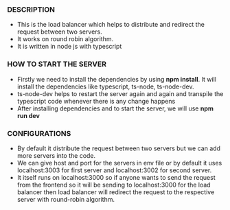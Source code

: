 ### DESCRIPTION
* This is the load balancer which helps to distribute and redirect the request between two servers.
* It works on round robin algorithm.
* It is written in node js with typescript

### HOW TO START THE SERVER
* Firstly we need to install the dependencies by using **npm install**. It will install the dependencies like typescript, ts-node, ts-node-dev.
* ts-node-dev helps to restart the server again and again and transpile the typescript code whenever there is any change happens
* After installing dependencies and to start the server, we will use **npm run dev**

### CONFIGURATIONS
* By default it distribute the request between two servers but we can add more servers into the code.
* We can give host and port for the servers in env file or by default it uses localhost:3003 for first server and localhost:3002 for second server.
* It itself runs on localhost:3000 so if anyone wants to send the request from the frontend so it will be sending to localhost:3000 for the load balancer then load balancer will redirect the request to the respective server with round-robin algorithm.
